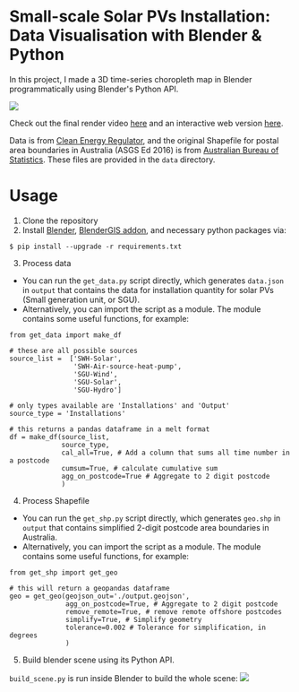 # Small-scale Solar PVs Installation: Data Visualisation with Blender & Python 

In this project, I made a 3D time-series choropleth map in Blender programmatically using Blender's Python API.

![](./resource/data-viz.gif)

Check out the final render video [here](https://youtu.be/7xwRgUXbkV8) and an interactive web version [here](hengwang322.github.io/viz.html).

Data is from [Clean Energy Regulator](http://www.cleanenergyregulator.gov.au/RET/Forms-and-resources/Postcode-data-for-small-scale-installations), and the original Shapefile for postal area boundaries in Australia (ASGS Ed 2016) is from [Australian Bureau of Statistics](https://www.abs.gov.au/AUSSTATS/abs@.nsf/DetailsPage/1270.0.55.003July%202016?OpenDocument). These files are provided in the `data` directory. 

# Usage
1. Clone the repository
2. Install [Blender](https://www.blender.org/download/), [BlenderGIS addon](https://github.com/domlysz/BlenderGIS), and necessary python packages via:

 ```shell
 $ pip install --upgrade -r requirements.txt
 ```

3. Process data

- You can run the `get_data.py` script directly, which generates `data.json` in `output` that contains the data for installation quantity for solar PVs (Small generation unit, or SGU).
- Alternatively, you can import the script as a module. The module contains some useful functions, for example:

```
from get_data import make_df

# these are all possible sources
source_list =  ['SWH-Solar',
                'SWH-Air-source-heat-pump',
                'SGU-Wind',
                'SGU-Solar',
                'SGU-Hydro']

# only types available are 'Installations' and 'Output'
source_type = 'Installations'

# this returns a pandas dataframe in a melt format
df = make_df(source_list,
             source_type,
             cal_all=True, # Add a column that sums all time number in a postcode
             cumsum=True, # calculate cumulative sum
             agg_on_postcode=True # Aggregate to 2 digit postcode
             )
```

4. Process Shapefile

- You can run the `get_shp.py` script directly, which generates `geo.shp` in `output` that contains simplified 2-digit postcode area boundaries in Australia.
- Alternatively, you can import the script as a module. The module contains some useful functions, for example:

```
from get_shp import get_geo

# this will return a geopandas dataframe
geo = get_geo(geojson_out='./output.geojson',
              agg_on_postcode=True, # Aggregate to 2 digit postcode
              remove_remote=True, # remove remote offshore postcodes
              simplify=True, # Simplify geometry
              tolerance=0.002 # Tolerance for simplification, in degrees
              )
```

5. Build blender scene using its Python API.

`build_scene.py` is run inside Blender to build the whole scene: 
![](./resource/blender_usage.gif)

